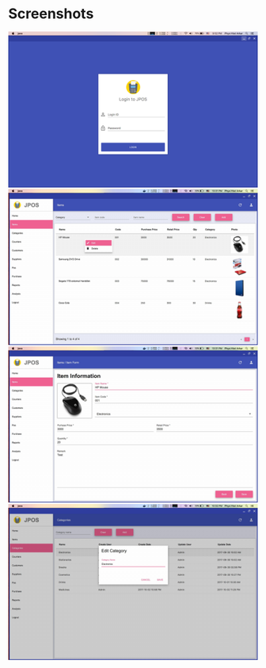 # Screenshots

<img src="Screenshots/jpos00.jpg">
<img src="Screenshots/jpos01.jpg">
<img src="Screenshots/jpos02.jpg">
<img src="Screenshots/jpos03.jpg">

